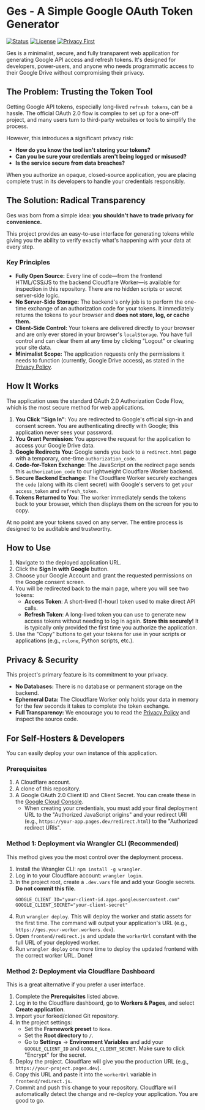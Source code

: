 # Ges - A Simple Google OAuth Token Generator

[![Status](https://img.shields.io/badge/status-active-success.svg)]()
[![License](https://img.shields.io/badge/license-MIT-blue.svg)](/LICENSE)
[![Privacy First](https://img.shields.io/badge/privacy-first-ff69b4.svg)](#privacy--security)

Ges is a minimalist, secure, and fully transparent web application for generating Google API access and refresh tokens. It's designed for developers, power-users, and anyone who needs programmatic access to their Google Drive without compromising their privacy.

## The Problem: Trusting the Token Tool

Getting Google API tokens, especially long-lived `refresh tokens`, can be a hassle. The official OAuth 2.0 flow is complex to set up for a one-off project, and many users turn to third-party websites or tools to simplify the process.

However, this introduces a significant privacy risk:
*   **How do you know the tool isn't storing your tokens?**
*   **Can you be sure your credentials aren't being logged or misused?**
*   **Is the service secure from data breaches?**

When you authorize an opaque, closed-source application, you are placing complete trust in its developers to handle your credentials responsibly.

## The Solution: Radical Transparency

Ges was born from a simple idea: **you shouldn't have to trade privacy for convenience.**

This project provides an easy-to-use interface for generating tokens while giving you the ability to verify exactly what's happening with your data at every step.

### Key Principles

*   **Fully Open Source:** Every line of code—from the frontend HTML/CSS/JS to the backend Cloudflare Worker—is available for inspection in this repository. There are no hidden scripts or secret server-side logic.
*   **No Server-Side Storage:** The backend's only job is to perform the one-time exchange of an authorization code for your tokens. It immediately returns the tokens to your browser and **does not store, log, or cache them.**
*   **Client-Side Control:** Your tokens are delivered directly to your browser and are only ever stored in your browser's `localStorage`. You have full control and can clear them at any time by clicking "Logout" or clearing your site data.
*   **Minimalist Scope:** The application requests only the permissions it needs to function (currently, Google Drive access), as stated in the [Privacy Policy](./privacy.html).

## How It Works

The application uses the standard OAuth 2.0 Authorization Code Flow, which is the most secure method for web applications.

1.  **You Click "Sign In"**: You are redirected to Google's official sign-in and consent screen. You are authenticating directly with Google; this application never sees your password.
2.  **You Grant Permission**: You approve the request for the application to access your Google Drive data.
3.  **Google Redirects You**: Google sends you back to a `redirect.html` page with a temporary, one-time `authorization_code`.
4.  **Code-for-Token Exchange**: The JavaScript on the redirect page sends this `authorization_code` to our lightweight Cloudflare Worker backend.
5.  **Secure Backend Exchange**: The Cloudflare Worker securely exchanges the `code` (along with its client secret) with Google's servers to get your `access_token` and `refresh_token`.
6.  **Tokens Returned to You**: The worker immediately sends the tokens back to your browser, which then displays them on the screen for you to copy.

At no point are your tokens saved on any server. The entire process is designed to be auditable and trustworthy.

## How to Use

1.  Navigate to the deployed application URL.
2.  Click the **Sign In with Google** button.
3.  Choose your Google Account and grant the requested permissions on the Google consent screen.
4.  You will be redirected back to the main page, where you will see two tokens:
    *   **Access Token**: A short-lived (1-hour) token used to make direct API calls.
    *   **Refresh Token**: A long-lived token you can use to generate new access tokens without needing to log in again. **Store this securely!** It is typically only provided the first time you authorize the application.
5.  Use the "Copy" buttons to get your tokens for use in your scripts or applications (e.g., `rclone`, Python scripts, etc.).

## Privacy & Security

This project's primary feature is its commitment to your privacy.

*   **No Databases:** There is no database or permanent storage on the backend.
*   **Ephemeral Data:** The Cloudflare Worker only holds your data in memory for the few seconds it takes to complete the token exchange.
*   **Full Transparency:** We encourage you to read the [Privacy Policy](./privacy.html) and inspect the source code.

## For Self-Hosters & Developers

You can easily deploy your own instance of this application.

### Prerequisites

1.  A Cloudflare account.
2.  A clone of this repository.
3.  A Google OAuth 2.0 Client ID and Client Secret. You can create these in the [Google Cloud Console](https://console.cloud.google.com/apis/credentials).
    *   When creating your credentials, you must add your final deployment URL to the "Authorized JavaScript origins" and your redirect URI (e.g., `https://your-app.pages.dev/redirect.html`) to the "Authorized redirect URIs".

### Method 1: Deployment via Wrangler CLI (Recommended)

This method gives you the most control over the deployment process.

1.  Install the Wrangler CLI: `npm install -g wrangler`.
2.  Log in to your Cloudflare account: `wrangler login`.
3.  In the project root, create a `.dev.vars` file and add your Google secrets. **Do not commit this file.**
    ```
    GOOGLE_CLIENT_ID="your-client-id.apps.googleusercontent.com"
    GOOGLE_CLIENT_SECRET="your-client-secret"
    ```
4.  Run `wrangler deploy`. This will deploy the worker and static assets for the first time. The command will output your application's URL (e.g., `https://ges.your-worker.workers.dev`).
5.  Open `frontend/redirect.js` and update the `workerUrl` constant with the full URL of your deployed worker.
6.  Run `wrangler deploy` one more time to deploy the updated frontend with the correct worker URL. Done!

### Method 2: Deployment via Cloudflare Dashboard

This is a great alternative if you prefer a user interface.

1.  Complete the **Prerequisites** listed above.
2.  Log in to the Cloudflare dashboard, go to **Workers & Pages**, and select **Create application**.
3.  Import your forked/cloned Git repository.
4.  In the project settings:
    *   Set the **Framework preset** to `None`.
    *   Set the **Root directory** to `/`.
    *   Go to **Settings** -> **Environment Variables** and add your `GOOGLE_CLIENT_ID` and `GOOGLE_CLIENT_SECRET`. Make sure to click "Encrypt" for the secret.
5.  Deploy the project. Cloudflare will give you the production URL (e.g., `https://your-project.pages.dev`).
6.  Copy this URL and paste it into the `workerUrl` variable in `frontend/redirect.js`.
7.  Commit and push this change to your repository. Cloudflare will automatically detect the change and re-deploy your application. You are good to go.
